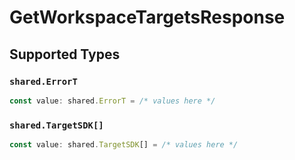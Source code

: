# GetWorkspaceTargetsResponse


## Supported Types

### `shared.ErrorT`

```typescript
const value: shared.ErrorT = /* values here */
```

### `shared.TargetSDK[]`

```typescript
const value: shared.TargetSDK[] = /* values here */
```

